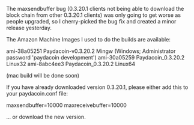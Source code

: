 The maxsendbuffer bug (0.3.20.1 clients not being able to download the block chain from other 0.3.20.1 clients) was only going to get
worse as people upgraded, so I cherry-picked the bug fix and created a minor release yesterday.

The Amazon Machine Images I used to do the builds are available:

  ami-38a05251   Paydacoin-v0.3.20.2 Mingw    (Windows; Administrator password 'paydacoin development')
  ami-30a05259   Paydacoin_0.3.20.2 Linux32
  ami-8abc4ee3   Paydacoin_0.3.20.2 Linux64

(mac build will be done soon)

If you have already downloaded version 0.3.20.1, please either add this to your paydacoin.conf file:

  maxsendbuffer=10000
  maxreceivebuffer=10000

... or download the new version.
